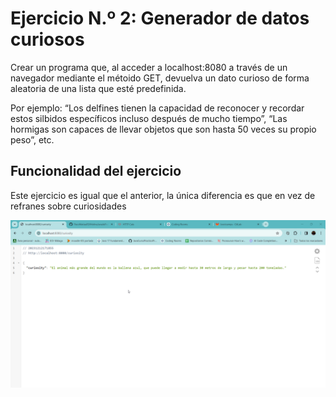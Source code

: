 # Ejercicio N.º 2: Generador de datos curiosos

Crear un programa que, al acceder a localhost:8080 a través de un navegador mediante el métoido GET, devuelva un dato curioso de forma aleatoria de una lista que esté predefinida.

Por ejemplo: “Los delfines tienen la capacidad de reconocer y recordar estos silbidos específicos incluso después de mucho tiempo”, “Las hormigas son capaces de llevar objetos que son hasta 50 veces su propio peso”, etc.

## Funcionalidad del ejercicio

Este ejercicio es igual que el anterior, la única diferencia es que en vez de refranes sobre curiosidades

![](media/curiosity.png)